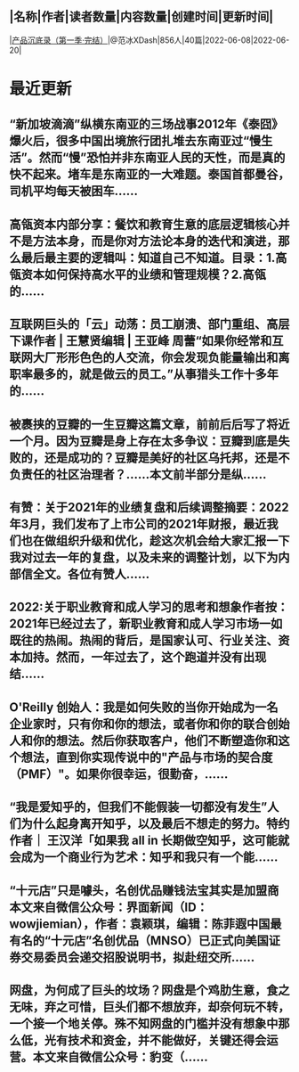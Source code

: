 |名称|作者|读者数量|内容数量|创建时间|更新时间|
---
|[产品沉底录（第一季·完结）](https://xiaobot.net/p/pmsink?refer=0b133df9-27dc-423b-8101-639049001c13)|@范冰XDash|856人|40篇|2022-06-08|2022-06-20|

# 最近更新
## “新加坡滴滴”纵横东南亚的三场战事2012年《泰囧》爆火后，很多中国出境旅行团扎堆去东南亚过“慢生活”。然而“慢”恐怕并非东南亚人民的天性，而是真的快不起来。堵车是东南亚的一大难题。泰国首都曼谷，司机平均每天被困车......
## 高瓴资本内部分享：餐饮和教育生意的底层逻辑核心并不是方法本身，而是你对方法论本身的迭代和演进，那么最后最主要的逻辑叫：知道自己不知道。目录：1.高瓴资本如何保持高水平的业绩和管理规模？2.高瓴的......
## 互联网巨头的「云」动荡：员工崩溃、部门重组、高层下课作者 | 王慧贤编辑 | 王亚峰 周蕾“如果你经常和互联网大厂形形色色的人交流，你会发现负能量输出和离职率最多的，就是做云的员工。”从事猎头工作十多年的......
## 被裹挟的豆瓣的一生豆瓣这篇文章，前前后后写了将近一个月。因为豆瓣是身上存在太多争议：豆瓣到底是失败的，还是成功的？豆瓣是美好的社区乌托邦，还是不负责任的社区治理者？……本文前半部分是纵......
## 有赞：关于2021年的业绩复盘和后续调整摘要：2022年3月，我们发布了上市公司的2021年财报，最近我们也在做组织升级和优化，趁这次机会给大家汇报一下我对过去一年的复盘，以及未来的调整计划，以下为内部信全文。各位有赞人......
## 2022:关于职业教育和成人学习的思考和想象作者按：2021年已经过去了，新职业教育和成人学习市场一如既往的热闹。热闹的背后，是国家认可、行业关注、资本加持。然而，一年过去了，这个跑道并没有出现结......
## O'Reilly 创始人：我是如何失败的当你开始成为一名企业家时，只有你和你的想法，或者你和你的联合创始人和你的想法。然后你获取客户，他们不断塑造你和这个想法，直到你实现传说中的"产品与市场的契合度（PMF）"。如果你很幸运，很勤奋，......
## “我是爱知乎的，但我们不能假装一切都没有发生”人们为什么起身离开知乎，以及最后不想走的努力。特约作者｜ 王汉洋「如果我 all in 长期做空知乎，这可能就会成为一个商业行为艺术：知乎和我只有一个能......
## “十元店”只是噱头，名创优品赚钱法宝其实是加盟商本文来自微信公众号：界面新闻（ID：wowjiemian），作者：袁颖琪，编辑：陈菲遐中国最有名的“十元店”名创优品（MNSO）已正式向美国证券交易委员会递交招股说明书，拟赴纽交所......
## 网盘，为何成了巨头的坟场？网盘是个鸡肋生意，食之无味，弃之可惜，巨头们都不想放弃，却奈何玩不转，一个接一个地关停。殊不知网盘的门槛并没有想象中那么低，光有技术和资金，并不能做好，关键还得会运营。本文来自微信公众号：豹变（......

